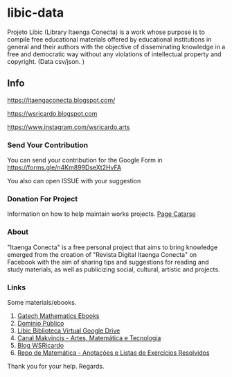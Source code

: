 # libic-data
Projeto Libic (Library Itaenga Conecta) is a work whose purpose is to compile free educational materials offered by educational institutions in general and their authors with the objective of disseminating knowledge in a free and democratic way without any violations of intellectual property and copyright. (Data csv/json. )

## Info

https://itaengaconecta.blogspot.com/

https://wsricardo.blogspot.com

https://www.instagram.com/wsricardo.arts

### Send Your Contribution

You can send your contribution for the Google Form in https://forms.gle/n4Km899DseXt2HvFA

You also can open ISSUE with your suggestion


### Donation For Project

Information on how to help maintain works projects. 
[Page Catarse ](https://www.catarse.me/makvincis)

### About

"Itaenga Conecta" is a free personal project that aims to bring knowledge emerged from the creation of "Revista Digital Itaenga Conecta" on Facebook with the aim of sharing tips and suggestions for reading and study materials, as well as publicizing social, cultural, artistic and projects.

### Links

Some materials/ebooks.

1. [Gatech Mathematics Ebooks](https://people.math.gatech.edu/~cain/textbooks/onlinebooks.html)
2. [Dominio Público](http://www.dominiopublico.gov.br/)
3. [Libic Biblioteca Virtual Google Drive](https://drive.google.com/drive/folders/11HN5KKEHTcUZVfn38KmLsg8iiZTOGH92?usp=sharing)
4. [Canal Makvincis - Artes, Matemática e Tecnologia](https://www.youtube.com/channel/UCoOdEvMxIKc4z2P0zkqjBFA)
5. [Blog WSRicardo](https://wsricardo.blogspot.com)
6. [Repo de Matemática - Anotações e Listas de Exercícios Resolvidos](https://github.com/wsricardo/matematica)

Thank you for your help.
Regards.
